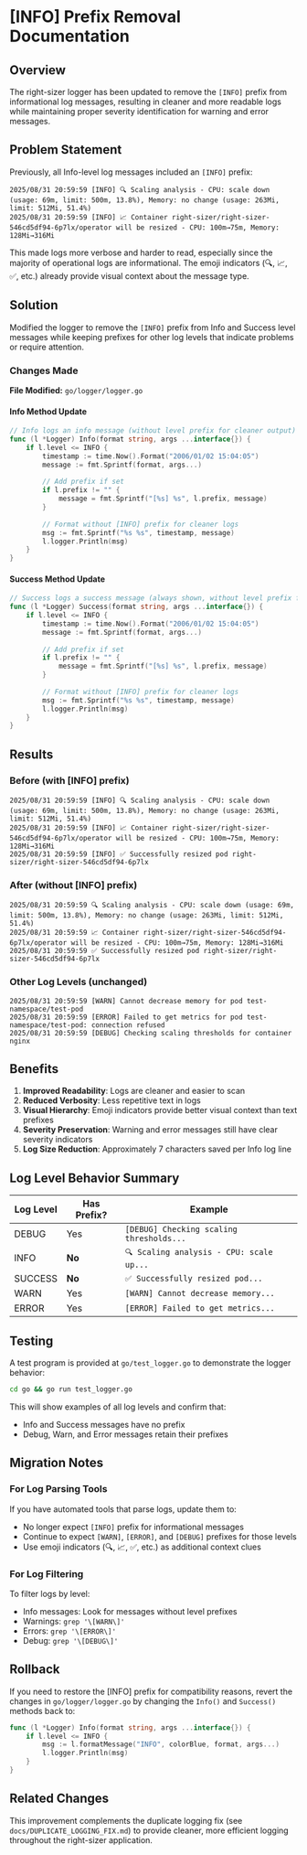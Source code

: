 # [INFO] Prefix Removal Documentation

## Overview

The right-sizer logger has been updated to remove the `[INFO]` prefix from informational log messages, resulting in cleaner and more readable logs while maintaining proper severity identification for warning and error messages.

## Problem Statement

Previously, all Info-level log messages included an `[INFO]` prefix:

```
2025/08/31 20:59:59 [INFO] 🔍 Scaling analysis - CPU: scale down (usage: 69m, limit: 500m, 13.8%), Memory: no change (usage: 263Mi, limit: 512Mi, 51.4%)
2025/08/31 20:59:59 [INFO] 📈 Container right-sizer/right-sizer-546cd5df94-6p7lx/operator will be resized - CPU: 100m→75m, Memory: 128Mi→316Mi
```

This made logs more verbose and harder to read, especially since the majority of operational logs are informational. The emoji indicators (🔍, 📈, ✅, etc.) already provide visual context about the message type.

## Solution

Modified the logger to remove the `[INFO]` prefix from Info and Success level messages while keeping prefixes for other log levels that indicate problems or require attention.

### Changes Made

**File Modified:** `go/logger/logger.go`

#### Info Method Update
```go
// Info logs an info message (without level prefix for cleaner output)
func (l *Logger) Info(format string, args ...interface{}) {
    if l.level <= INFO {
        timestamp := time.Now().Format("2006/01/02 15:04:05")
        message := fmt.Sprintf(format, args...)
        
        // Add prefix if set
        if l.prefix != "" {
            message = fmt.Sprintf("[%s] %s", l.prefix, message)
        }
        
        // Format without [INFO] prefix for cleaner logs
        msg := fmt.Sprintf("%s %s", timestamp, message)
        l.logger.Println(msg)
    }
}
```

#### Success Method Update
```go
// Success logs a success message (always shown, without level prefix for cleaner output)
func (l *Logger) Success(format string, args ...interface{}) {
    if l.level <= INFO {
        timestamp := time.Now().Format("2006/01/02 15:04:05")
        message := fmt.Sprintf(format, args...)
        
        // Add prefix if set
        if l.prefix != "" {
            message = fmt.Sprintf("[%s] %s", l.prefix, message)
        }
        
        // Format without [INFO] prefix for cleaner logs
        msg := fmt.Sprintf("%s %s", timestamp, message)
        l.logger.Println(msg)
    }
}
```

## Results

### Before (with [INFO] prefix)
```
2025/08/31 20:59:59 [INFO] 🔍 Scaling analysis - CPU: scale down (usage: 69m, limit: 500m, 13.8%), Memory: no change (usage: 263Mi, limit: 512Mi, 51.4%)
2025/08/31 20:59:59 [INFO] 📈 Container right-sizer/right-sizer-546cd5df94-6p7lx/operator will be resized - CPU: 100m→75m, Memory: 128Mi→316Mi
2025/08/31 20:59:59 [INFO] ✅ Successfully resized pod right-sizer/right-sizer-546cd5df94-6p7lx
```

### After (without [INFO] prefix)
```
2025/08/31 20:59:59 🔍 Scaling analysis - CPU: scale down (usage: 69m, limit: 500m, 13.8%), Memory: no change (usage: 263Mi, limit: 512Mi, 51.4%)
2025/08/31 20:59:59 📈 Container right-sizer/right-sizer-546cd5df94-6p7lx/operator will be resized - CPU: 100m→75m, Memory: 128Mi→316Mi
2025/08/31 20:59:59 ✅ Successfully resized pod right-sizer/right-sizer-546cd5df94-6p7lx
```

### Other Log Levels (unchanged)
```
2025/08/31 20:59:59 [WARN] Cannot decrease memory for pod test-namespace/test-pod
2025/08/31 20:59:59 [ERROR] Failed to get metrics for pod test-namespace/test-pod: connection refused
2025/08/31 20:59:59 [DEBUG] Checking scaling thresholds for container nginx
```

## Benefits

1. **Improved Readability**: Logs are cleaner and easier to scan
2. **Reduced Verbosity**: Less repetitive text in logs
3. **Visual Hierarchy**: Emoji indicators provide better visual context than text prefixes
4. **Severity Preservation**: Warning and error messages still have clear severity indicators
5. **Log Size Reduction**: Approximately 7 characters saved per Info log line

## Log Level Behavior Summary

| Log Level | Has Prefix? | Example |
|-----------|------------|---------|
| DEBUG | Yes | `[DEBUG] Checking scaling thresholds...` |
| INFO | **No** | `🔍 Scaling analysis - CPU: scale up...` |
| SUCCESS | **No** | `✅ Successfully resized pod...` |
| WARN | Yes | `[WARN] Cannot decrease memory...` |
| ERROR | Yes | `[ERROR] Failed to get metrics...` |

## Testing

A test program is provided at `go/test_logger.go` to demonstrate the logger behavior:

```bash
cd go && go run test_logger.go
```

This will show examples of all log levels and confirm that:
- Info and Success messages have no prefix
- Debug, Warn, and Error messages retain their prefixes

## Migration Notes

### For Log Parsing Tools

If you have automated tools that parse logs, update them to:
- No longer expect `[INFO]` prefix for informational messages
- Continue to expect `[WARN]`, `[ERROR]`, and `[DEBUG]` prefixes for those levels
- Use emoji indicators (🔍, 📈, ✅, etc.) as additional context clues

### For Log Filtering

To filter logs by level:
- Info messages: Look for messages without level prefixes
- Warnings: `grep '\[WARN\]'`
- Errors: `grep '\[ERROR\]'`
- Debug: `grep '\[DEBUG\]'`

## Rollback

If you need to restore the [INFO] prefix for compatibility reasons, revert the changes in `go/logger/logger.go` by changing the `Info()` and `Success()` methods back to:

```go
func (l *Logger) Info(format string, args ...interface{}) {
    if l.level <= INFO {
        msg := l.formatMessage("INFO", colorBlue, format, args...)
        l.logger.Println(msg)
    }
}
```

## Related Changes

This improvement complements the duplicate logging fix (see `docs/DUPLICATE_LOGGING_FIX.md`) to provide cleaner, more efficient logging throughout the right-sizer application.